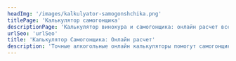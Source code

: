 ```yaml
---
headImg: '/images/kalkulyator-samogonshchika.png'
titlePage: 'Калькулятор самогонщика'
descriptionPage: 'Калькулятор винокура и самогонщика: онлайн расчет всех важных параметров'
urlSeo: 'urlSeo'
title: 'Калькулятор Самогонщика: Онлайн расчет'
description: 'Точные алкогольные онлайн калькуляторы помогут самогонщику рассчитать нужные параметры спирта, дистиллята и браги.'
---
```

